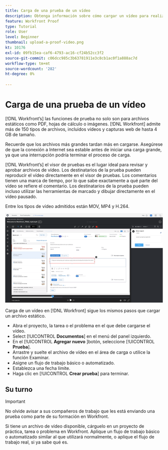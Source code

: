 ```yaml
---
title: Carga de una prueba de un vídeo
description: Obtenga información sobre cómo cargar un vídeo para realizar pruebas en [!DNL  Workfront].
feature: Workfront Proof
type: Tutorial
role: User
level: Beginner
thumbnail: upload-a-proof-video.png
kt: 10176
exl-id: 09fb15ea-caf6-4793-ac16-cf24b52cc3f2
source-git-commit: c06dcc985c3b63781911e3c8cb1ac0f1a888ac7d
workflow-type: tm+mt
source-wordcount: '282'
ht-degree: 0%

---
```


# Carga de una prueba de un vídeo

[!DNL Workfront’s] las funciones de prueba no solo son para archivos estáticos como PDF, hojas de cálculo o imágenes. [!DNL Workfront] admite más de 150 tipos de archivos, incluidos vídeos y capturas web de hasta 4 GB de tamaño.

Recuerde que los archivos más grandes tardan más en cargarse. Asegúrese de que la conexión a Internet sea estable antes de iniciar una carga grande, ya que una interrupción podría terminar el proceso de carga.

<!-- For a complete list of uploadable file types, see the article, Supported proofing file types. -->

[!DNL Workfront’s] el visor de pruebas es el lugar ideal para revisar y aprobar archivos de vídeo. Los destinatarios de la prueba pueden reproducir el vídeo directamente en el visor de pruebas. Los comentarios tienen una marca de tiempo, por lo que sabe exactamente a qué parte del vídeo se refiere el comentario. Los destinatarios de la prueba pueden incluso utilizar las herramientas de marcado y dibujar directamente en el vídeo pausado.

Entre los tipos de vídeo admitidos están MOV, MP4 y H.264. <!-- Check the supported file types list to make sure the video type you use is compatible with Workfront’s proofing features.-->

![Imagen de marcado en un archivo de prueba de vídeo.](assets/upload-a-proof-of-a-video.png)

Carga de un vídeo en [!DNL Workfront] sigue los mismos pasos que cargar un archivo estático.

* Abra el proyecto, la tarea o el problema en el que debe cargarse el vídeo.
* Select [!UICONTROL **Documentos**] en el menú del panel izquierdo.
* En el [!UICONTROL **Agregar nuevo** ]botón, seleccione [!UICONTROL **Prueba**].
* Arrastre y suelte el archivo de vídeo en el área de carga o utilice la función Examinar.
* Asigne un flujo de trabajo básico o automatizado.
* Establezca una fecha límite.
* Haga clic en [!UICONTROL **Crear prueba**] para terminar.

## Su turno

>[!IMPORTANT]
>
>No olvide avisar a sus compañeros de trabajo que les está enviando una prueba como parte de su formación en Workfront.


Si tiene un archivo de vídeo disponible, cárguelo en un proyecto de práctica, tarea o problema en Workfront. Aplique un flujo de trabajo básico o automatizado similar al que utilizará normalmente, o aplique el flujo de trabajo real, si ya sabe qué es.

